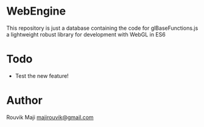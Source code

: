 # WebEngine
This repository is just a database containing the code for glBaseFunctions.js a lightweight robust library for development with WebGL in ES6

# Todo
- Test the new feature!

# Author
Rouvik Maji [majirouvik@gmail.com](mailto:majirouvik@gmail.com)